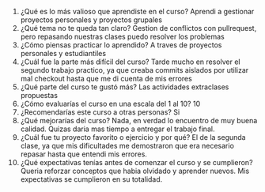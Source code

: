 1. ¿Qué es lo más valioso que aprendiste en el curso?
Aprendi a gestionar proyectos personales y proyectos grupales
  2. ¿Qué tema no te queda tan claro?
Gestion de conflictos con pullrequest, pero repasando nuestras clases puedo resolver los problemas
3. ¿Cómo piensas practicar lo aprendido?
A traves de proyectos personales y estudiantiles
4. ¿Cuál fue la parte más difícil del curso?
Tarde mucho en resolver el segundo trabajo practico, ya que creaba commits aislados por utilizar mal checkout hasta que me di cuenta de mis errores
5. ¿Qué parte del curso te gustó más?
Las actividades extraclases propuestas
6. ¿Cómo evaluarías el curso en una escala del 1 al 10?
10
7. ¿Recomendarías este curso a otras personas?
Si
8. ¿Qué mejorarías del curso?
Nada, en verdad lo encuentro de muy buena calidad. Quizas daria mas tiempo a entregar el trabajo final.
9. ¿Cuál fue tu proyecto favorito o ejercicio y por qué?
El de la segunda clase, ya que mis dificultades me demostraron que era necesario repasar hasta que entendi mis errores.
10. ¿Qué expectativas tenías antes de comenzar el curso y se cumplieron?
Queria reforzar conceptos que habia olvidado y aprender nuevos. Mis expectativas se cumplieron en su totalidad.